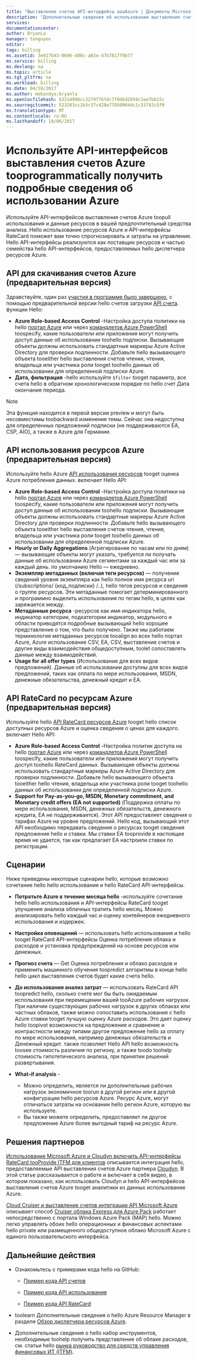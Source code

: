 ```yaml
---
title: "Выставление счетов API-интерфейсы aaaAzure | Документы Microsoft"
description: "Дополнительные сведения об использовании выставления счетов Azure и RateCard API-интерфейсы, которые используется tooprovide анализировать потребление ресурсов Azure и тенденции."
services: 
documentationcenter: 
author: BryanLa
manager: tonguyen
editor: 
tags: billing
ms.assetid: 3e817b43-0696-400c-a02e-47b7817f9b77
ms.service: billing
ms.devlang: na
ms.topic: article
ms.tgt_pltfrm: na
ms.workload: billing
ms.date: 04/18/2017
ms.author: mobandyo;bryanla
ms.openlocfilehash: b3214996cc3279f76fdc7f0dbd2059c3ae7bb15c
ms.sourcegitcommit: 523283cc1b3c37c428e77850964dc1c33742c5f0
ms.translationtype: MT
ms.contentlocale: ru-RU
ms.lasthandoff: 10/06/2017
---
```

# <a name="use-azure-billing-apis-tooprogrammatically-get-insight-into-your-azure-usage"></a>Используйте API-интерфейсов выставления счетов Azure tooprogrammatically получить подробные сведения об использовании Azure
Используйте API-интерфейсов выставления счетов Azure toopull использования и данные ресурсов в вашей предпочтительный средства анализа. Hello использование ресурсов Azure и API-интерфейсы RateCard поможет вам точно спрогнозировать и затраты на управление. Hello API-интерфейсы реализуются как поставщик ресурсов и частью семейства hello API-интерфейсов, предоставляемых hello диспетчера ресурсов Azure.  

## <a name="azure-invoice-download-api-preview"></a>API для скачивания счетов Azure (предварительная версия)
Здравствуйте, один раз [участия в программе было завершено](billing-manage-access.md#opt-in), с помощью предварительной версии hello счетов загрузки [API счета](/rest/api/billing). функции Hello:

* **Azure Role-based Access Control** -Настройка доступа политики на hello [портал Azure](https://portal.azure.com) или через [командлетов Azure PowerShell](/powershell/azure/overview) toospecify, какие пользователи или приложения могут получить доступ данные об использовании toohello подписки. Вызывающие объекты должны использовать стандартные маркеры Azure Active Directory для проверки подлинности. Добавьте hello вызывающего объекта tooeither hello выставления счетов чтения, чтения, владельца или участника роли tooget toohello данных об использовании для определенной подписки Azure.
* **Дата, фильтрация** -hello используйте `$filter` tooget параметр, все счета hello в обратном хронологическом порядке по hello счет Дата окончания периода. 

> [!NOTE]
> Эта функция находится в первой версии preview и могут быть несовместимы toobackward изменения темы. Сейчас она недоступна для определенных предложений подписки (не поддерживаются EA, CSP, AIO), а также в Azure для Германии.

## <a name="azure-resource-usage-api-preview"></a>API использования ресурсов Azure (предварительная версия)
Используйте hello Azure [API использования ресурсов](https://msdn.microsoft.com/library/azure/mt219003) tooget оценка Azure потребления данных. включает Hello API:

* **Azure Role-based Access Control** -Настройка доступа политики на hello [портал Azure](https://portal.azure.com) или через [командлетов Azure PowerShell](/powershell/azure/overview) toospecify, какие пользователи или приложения могут получить доступ данные об использовании toohello подписки. Вызывающие объекты должны использовать стандартные маркеры Azure Active Directory для проверки подлинности. Добавьте hello вызывающего объекта tooeither hello выставления счетов чтения, чтения, владельца или участника роли tooget toohello данных об использовании для определенной подписки Azure.
* **Hourly or Daily Aggregations** (Агрегирование по часам или по дням) — вызывающие объекты могут указать, требуется ли получать данные об использовании Azure сегментами за каждый час или за каждый день. по умолчанию Hello — ежедневно.
* **Экземпляр метаданных (включая теги ресурсов)** — получение сведений уровня экземпляра как hello полное имя ресурса uri (/subscriptions/ {код_подписки} /..), hello тегов ресурсов и сведения о группе ресурсов. Эти метаданные помогает детерминированного и программно выделить использования по тегам hello, в целях как заряжается между.
* **Метаданные ресурса** -ресурсов как имя индикатора hello, индикатор категории, подкатегории индикатор, модульного и области приводятся подробные вызывающий hello хорошее представление о том, что было получено. Также мы работаем терминология метаданных ресурсов tooalign во всех hello портал Azure, Azure использование CSV, EA, CSV, выставление счетов и другие виды взаимодействия общедоступным, toolet сопоставлять данные между взаимодействий.
* **Usage for all offer types** (Использование для всех видов предложений). Данные об использовании доступны для всех видов предложений, таких как оплата по мере использования, MSDN, денежные обязательства, денежный кредит и EA.

## <a name="azure-resource-ratecard-api-preview"></a>API RateCard по ресурсам Azure (предварительная версия)
Используйте hello [API RateCard ресурсов Azure](https://msdn.microsoft.com/library/azure/mt219005) tooget hello список доступных ресурсов Azure и оценка сведения о ценах для каждого. включает Hello API:

* **Azure Role-based Access Control** -Настройка политик доступа на hello [портал Azure](https://portal.azure.com) или через [командлетов Azure PowerShell](/powershell/azure/overview) toospecify, какие пользователи или приложения могут получить доступ toohello RateCard данных. Вызывающие объекты должны использовать стандартные маркеры Azure Active Directory для проверки подлинности. Добавьте hello вызывающего объекта tooeither hello чтения, владельца или участника роли tooget toohello данных об использовании для определенной подписки Azure.
* **Support for Pay-as-you-go, MSDN, Monetary commitment, and Monetary credit offers (EA not supported)** (Поддержка оплаты по мере использования, MSDN, денежных обязательств, денежного кредита, EA не поддерживается). Этот API предоставляет сведения о тарифах Azure на уровне предложений.  Hello код, вызывающий этот API необходимо передавать сведения о ресурсах tooget сведения предложение hello и ставки. Мы ставки EA tooprovide в настоящее время не удается, так как предлагает EA настроили ставки по регистрации. 

## <a name="scenarios"></a>Сценарии
Ниже приведены некоторые сценарии hello, которые возможно сочетание hello hello использования и hello RateCard API-интерфейсы.

* **Потратьте Azure в течение месяца hello** -используйте сочетание hello hello использования и API-интерфейсы RateCard tooget улучшение анализа облачных тратить hello месяц. Можно анализировать hello каждый час и оценку контейнеров ежедневного использования и издержек.
* **Настройка оповещений** — использовать hello использования и hello tooget RateCard API-интерфейсы Оценка потребления облака и расходов и установка предупреждений на основе ресурсов или денежных.
* **Прогноз счета** — Get Оценка потребления и облако расходов и применить машинного обучения toopredict алгоритмы в конце hello hello цикл выставления счетов будет какие счета hello.
* **До использования анализ затрат** — использовать RateCard API toopredict hello, сколько счете мог бы быть ожидаемым использования при перемещении вашей tooAzure рабочих нагрузок. При наличии существующих рабочих нагрузок в других облаках или частных облаков, также можно сопоставить использования с hello Azure ставки tooget лучшую оценку Azure расходов. Это дает оценку hello toopivot возможности на предложение и сравнение и контрастности между типами другое предложение hello за оплату по мере использования, например денежных обязательств и Денежный кредит. также позволяет Hello API hello возможность toosee стоимость различия по региону, а также toodo toohelp стоимость гипотетического анализа, при принятии решений развертывания.
* **What-if analysis** -
  
  * Можно определить, является ли дополнительные рабочих нагрузок экономичное toorun в другой регион или в другой конфигурации hello ресурсов Azure. Ресурс Azure, могут отличаться затраты на основании hello регион Azure, которую вы используете.
  * Вы также можете определить, предоставляет ли другое предложение Azure более выгодный тариф на ресурс Azure.
  
## <a name="partner-solutions"></a>Решения партнеров
[Использование Microsoft Azure и Cloudyn включить API-интерфейсы RateCard tooProvide ITFM для клиентов](billing-usage-rate-card-partner-solution-cloudyn.md) описывается интеграция hello, предоставляемые API выставления счетов Azure партнера [Cloudyn](https://www.cloudyn.com/microsoft-azure/). В этой статье рассказывается о работе и включает в себя видео, в котором показано, как использовать Cloudyn и hello API-интерфейсов выставления счетов Azure tooget аналитики из данных использование Azure.

[Cloud Cruiser и выставление счетов интеграции API Microsoft Azure](billing-usage-rate-card-partner-solution-cloudcruiser.md) описывает способ [Cruiser облака Express для Azure Pack](http://www.cloudcruiser.com/partners/microsoft/) работает непосредственно с портала Windows Azure Pack (MAP) hello. Можно легко управлять обоих hello операционных и финансовых аспектами hello private или размещенного общедоступное облако Microsoft Azure с единого пользовательского интерфейса.   

## <a name="next-steps"></a>Дальнейшие действия
* Ознакомьтесь с примерами кода hello на GitHub:
  * [Пример кода API счетов](https://go.microsoft.com/fwlink/?linkid=845124)

  * [Пример кода API использования](https://github.com/Azure-Samples/billing-dotnet-usage-api)

  * [Пример кода API RateCard](https://github.com/Azure-Samples/billing-dotnet-ratecard-api)

* toolearn Дополнительные сведения о hello Azure Resource Manager в разделе [Обзор диспетчера ресурсов Azure](../azure-resource-manager/resource-group-overview.md). 

* Дополнительные сведения о hello набор инструментов, необходимые toohelp получить представление об облаке расходов, см. статьи hello [рынка руководство для средств управления финансовых ИТ (ITFM)](http://www.gartner.com/technology/reprints.do?id=1-212F7AL&ct=140909&st=sb).

